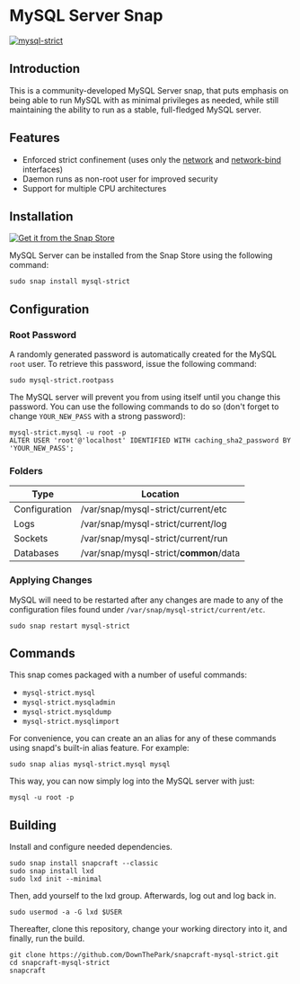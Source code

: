 # MySQL Server Snap
[![mysql-strict](https://snapcraft.io/mysql-strict/badge.svg)](https://snapcraft.io/mysql-strict)

## Introduction

This is a community-developed MySQL Server snap, that puts emphasis on being able to run MySQL with as minimal privileges as needed, while still maintaining the ability to run as a stable, full-fledged MySQL server.

## Features
- Enforced strict confinement (uses only the [network](https://snapcraft.io/docs/network-interface) and [network-bind](https://snapcraft.io/docs/network-bind-interface) interfaces)
- Daemon runs as non-root user for improved security
- Support for multiple CPU architectures

## Installation
[![Get it from the Snap Store](https://snapcraft.io/static/images/badges/en/snap-store-black.svg)](https://snapcraft.io/mysql-strict)

MySQL Server can be installed from the Snap Store using the following command:

    sudo snap install mysql-strict

## Configuration

### Root Password
A randomly generated password is automatically created for the MySQL `root` user. To retrieve this password, issue the following command:

    sudo mysql-strict.rootpass

The MySQL server will prevent you from using itself until you change this password. You can use the following commands to do so (don't forget to change `YOUR_NEW_PASS` with a strong password):

    mysql-strict.mysql -u root -p
    ALTER USER 'root'@'localhost' IDENTIFIED WITH caching_sha2_password BY 'YOUR_NEW_PASS';

### Folders

| Type            | Location                                |
|-----------------|-----------------------------------------|
|Configuration    |/var/snap/mysql-strict/current/etc       |
|Logs             |/var/snap/mysql-strict/current/log       |
|Sockets          |/var/snap/mysql-strict/current/run       |
|Databases        |/var/snap/mysql-strict/**common**/data   |

### Applying Changes

MySQL will need to be restarted after any changes are made to any of the configuration files found under `/var/snap/mysql-strict/current/etc`.

    sudo snap restart mysql-strict

## Commands

This snap comes packaged with a number of useful commands:
- `mysql-strict.mysql`
- `mysql-strict.mysqladmin`
- `mysql-strict.mysqldump`
- `mysql-strict.mysqlimport`

For convenience, you can create an an alias for any of these commands using snapd's built-in alias feature. For example:

    sudo snap alias mysql-strict.mysql mysql

This way, you can now simply log into the MySQL server with just:

    mysql -u root -p

## Building

Install and configure needed dependencies.

    sudo snap install snapcraft --classic
    sudo snap install lxd
    sudo lxd init --minimal

Then, add yourself to the lxd group. Afterwards, log out and log back in.

    sudo usermod -a -G lxd $USER

Thereafter, clone this repository, change your working directory into it, and finally, run the build.

    git clone https://github.com/DownThePark/snapcraft-mysql-strict.git
    cd snapcraft-mysql-strict
    snapcraft
